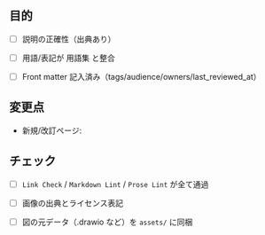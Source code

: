## 目的

- [ ] 説明の正確性（出典あり）

- [ ] 用語/表記が 用語集 と整合

- [ ] Front matter 記入済み（tags/audience/owners/last_reviewed_at）

## 変更点

- 新規/改訂ページ:

## チェック

- [ ] `Link Check` / `Markdown Lint` / `Prose Lint` が全て通過

- [ ] 画像の出典とライセンス表記

- [ ] 図の元データ（.drawio など）を `assets/` に同梱

